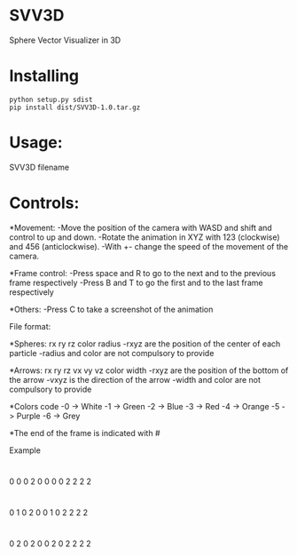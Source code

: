 # SVV3D
Sphere Vector Visualizer in 3D

# Installing
```
python setup.py sdist
pip install dist/SVV3D-1.0.tar.gz
```

# Usage:
  SVV3D filename

# Controls:
  *Movement:
    -Move the position of the camera with WASD and shift and control to up and down.
    -Rotate the animation in XYZ with 123 (clockwise) and 456 (anticlockwise).
    -With +- change the speed of the movement of the camera.

  *Frame control:
    -Press space and R to go to the next and to the previous frame respectively
    -Press B and T to go the first and to the last frame respectively

  *Others:
    -Press C to take a screenshot of the animation

File format:
  
  *Spheres: rx ry rz color radius
    -rxyz are the position of the center of each particle
    -radius and color are not compulsory to provide
        
  
  *Arrows:  rx ry rz vx vy vz color width
    -rxyz are the position of the bottom of the arrow
    -vxyz is the direction of the arrow
    -width and color are not compulsory to provide

  *Colors code
     -0 -> White
     -1 -> Green
     -2 -> Blue
     -3 -> Red
     -4 -> Orange
     -5 -> Purple
     -6 -> Grey

  *The end of the frame is indicated with #

  
Example
  #
  0 0 0 2 0
  0 0 0 2 2 2 2
  #
  0 1 0 2 0
  0 1 0 2 2 2 2
  #
  0 2 0 2 0
  0 2 0 2 2 2 2
